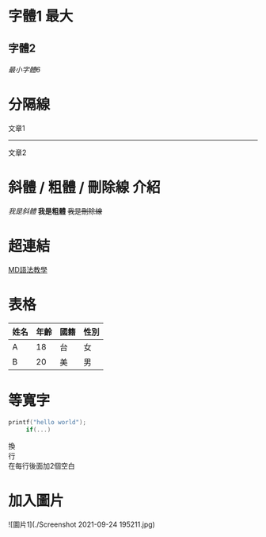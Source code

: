 # 字體1 最大
## 字體2
###### 最小字體6

# 分隔線
文章1

---
文章2

# 斜體 / 粗體 / 刪除線 介紹
*我是斜體*
**我是粗體**
~~我是刪除線~~

# 超連結
[MD語法教學](https://hackmd.io/@bwMrIJGoSwyHxPVocWmFmw/rJqeVSOrV?type=view)

# 表格
|姓名|年齡|國籍|性別|
|---|---|---|---|
|A|18|台|女|
|B|20|美|男|

# 等寬字

```c
printf("hello world");
     if(...)
```

換  
行  
在每行後面加2個空白

# 加入圖片
![圖片1](./Screenshot 2021-09-24 195211.jpg)

